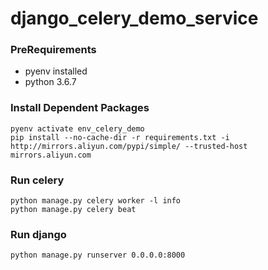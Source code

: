 # django_celery_demo_service

### PreRequirements

- pyenv installed
- python 3.6.7

### Install Dependent Packages

```
pyenv activate env_celery_demo
pip install --no-cache-dir -r requirements.txt -i http://mirrors.aliyun.com/pypi/simple/ --trusted-host mirrors.aliyun.com
```

### Run celery

```
python manage.py celery worker -l info
python manage.py celery beat
```

### Run django

```
python manage.py runserver 0.0.0.0:8000
```

